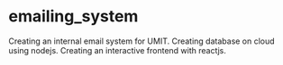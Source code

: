 # emailing_system
Creating an internal email system for UMIT.
Creating database on cloud using nodejs.
Creating an interactive frontend with reactjs.
